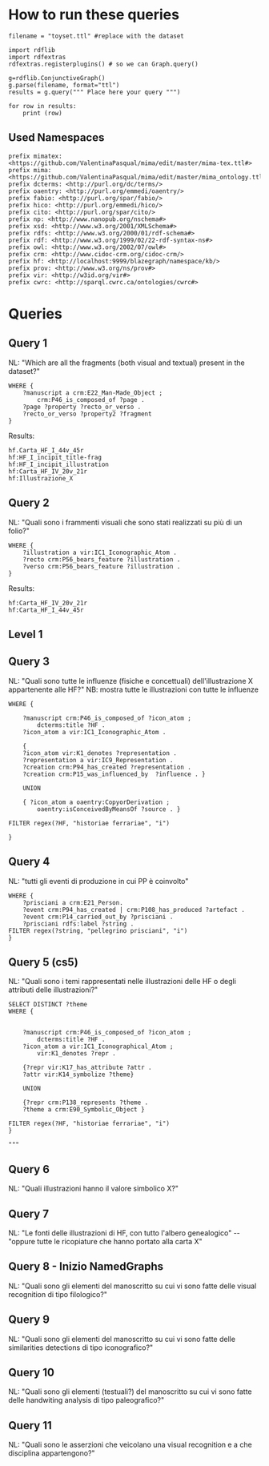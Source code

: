 # How to run these queries 

```
filename = "toyset.ttl" #replace with the dataset 

import rdflib
import rdfextras
rdfextras.registerplugins() # so we can Graph.query()

g=rdflib.ConjunctiveGraph()
g.parse(filename, format="ttl")
results = g.query(""" Place here your query """)

for row in results:
    print (row)
```

## Used Namespaces 

```
prefix mimatex: <https://github.com/ValentinaPasqual/mima/edit/master/mima-tex.ttl#>
prefix mima: <https://github.com/ValentinaPasqual/mima/edit/master/mima_ontology.ttl#>
prefix dcterms: <http://purl.org/dc/terms/>
prefix oaentry: <http://purl.org/emmedi/oaentry/>
prefix fabio: <http://purl.org/spar/fabio/>
prefix hico: <http://purl.org/emmedi/hico/>
prefix cito: <http://purl.org/spar/cito/>
prefix np: <http://www.nanopub.org/nschema#>
prefix xsd: <http://www.w3.org/2001/XMLSchema#>
prefix rdfs: <http://www.w3.org/2000/01/rdf-schema#>
prefix rdf: <http://www.w3.org/1999/02/22-rdf-syntax-ns#>
prefix owl: <http://www.w3.org/2002/07/owl#>
prefix crm: <http://www.cidoc-crm.org/cidoc-crm/>
prefix hf: <http://localhost:9999/blazegraph/namespace/kb/>
prefix prov: <http://www.w3.org/ns/prov#>
prefix vir: <http://w3id.org/vir#>
prefix cwrc: <http://sparql.cwrc.ca/ontologies/cwrc#>

```

# Queries 

## Query 1 

NL: "Which are all the fragments (both visual and textual) present in the dataset?"

```SELECT DISTINCT ?fragment
WHERE {
    ?manuscript a crm:E22_Man-Made_Object ;
        crm:P46_is_composed_of ?page . 
    ?page ?property ?recto_or_verso .
    ?recto_or_verso ?property2 ?fragment 
} 
```

Results: 

```hf:Carta_HF_I_12v_13r
hf.Carta_HF_I_44v_45r
hf:HF_I_incipit_title-frag
hf:HF_I_incipit_illustration
hf:Carta_HF_IV_20v_21r
hf:Illustrazione_X
```

## Query 2 

NL: "Quali sono i frammenti visuali che sono stati realizzati su più di un folio?"

``` SELECT DISTINCT ?illustration
WHERE {
    ?illustration a vir:IC1_Iconographic_Atom . 
    ?recto crm:P56_bears_feature ?illustration . 
    ?verso crm:P56_bears_feature ?illustration .    
}
```

Results: 

```hf:Carta_HF_I_12v_13r
hf:Carta_HF_IV_20v_21r
hf:Carta_HF_I_44v_45r
```

## Level 1

## Query 3 

NL: "Quali sono tutte le influenze (fisiche e concettuali) dell'illustrazione X appartenente alle HF?"
NB: mostra tutte le illustrazioni con tutte le influenze

```SELECT ?icon_atom ?influence ?source
WHERE { 
    
    ?manuscript crm:P46_is_composed_of ?icon_atom ; 
        dcterms:title ?HF . 
    ?icon_atom a vir:IC1_Iconographic_Atom .
    
    {  
    ?icon_atom vir:K1_denotes ?representation . 
    ?representation a vir:IC9_Representation .
    ?creation crm:P94_has_created ?representation . 
    ?creation crm:P15_was_influenced_by  ?influence . }
    
    UNION 
    
    { ?icon_atom a oaentry:CopyorDerivation ; 
        oaentry:isConceivedByMeansOf ?source . }
        
FILTER regex(?HF, "historiae ferrariae", "i")

}
```

## Query 4 

NL: "tutti gli eventi di produzione in cui PP è coinvolto"

``` SELECT ?event ?artefact 
WHERE {
    ?prisciani a crm:E21_Person. 
    ?event crm:P94_has_created | crm:P108_has_produced ?artefact .  
    ?event crm:P14_carried_out_by ?prisciani . 
    ?prisciani rdfs:label ?string .  
FILTER regex(?string, "pellegrino prisciani", "i")
}
``` 

## Query 5 (cs5)

NL: "Quali sono i temi rappresentati nelle illustrazioni delle HF o degli attributi delle illustrazioni?"

``` 
SELECT DISTINCT ?theme 
WHERE { 
    
    
    ?manuscript crm:P46_is_composed_of ?icon_atom ;
        dcterms:title ?HF . 
    ?icon_atom a vir:IC1_Iconographical_Atom ;
        vir:K1_denotes ?repr .
    
    {?repr vir:K17_has_attribute ?attr . 
    ?attr vir:K14_symbolize ?theme}
    
    UNION 
    
    {?repr crm:P138_represents ?theme . 
    ?theme a crm:E90_Symbolic_Object }
    
FILTER regex(?HF, "historiae ferrariae", "i")
}

"""
``` 

## Query 6 

NL: "Quali illustrazioni hanno il valore simbolico X?"

## Query 7 

NL: "Le fonti delle illustrazioni di HF, con tutto l'albero genealogico"  -- "oppure tutte le ricopiature che hanno portato alla carta X"

## Query 8 - Inizio NamedGraphs

NL: "Quali sono gli elementi del manoscritto su cui vi sono fatte delle visual recognition di tipo filologico?"

## Query 9 

NL: "Quali sono gli elementi del manoscritto su cui vi sono fatte delle similarities detections di tipo iconografico?"

## Query 10 

NL: "Quali sono gli elementi (testuali?) del manoscritto su cui vi sono fatte delle handwiting analysis di tipo paleografico?"

## Query 11 

NL: "Quali sono le asserzioni che veicolano una visual recognition e a che disciplina appartengono?"


